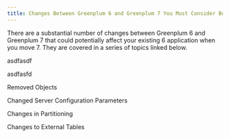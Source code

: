 ```yaml
---
title: Changes Between Greenplum 6 and Greenplum 7 You Must Consider Before Upgrading
---
```


There are a substantial number of changes between Greenplum 6 and Greenplum 7 that could potentially affect your existing 6 application when you move 7. They are covered in a series of topics linked below.

asdfasdf


asdfasfd

Removed Objects

Changed Server Configuration Parameters

Changes in Partitioning 

Changes to External Tables



